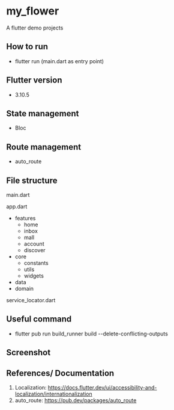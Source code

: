 # my_flower

A flutter demo projects 

## How to run
- flutter run (main.dart as entry point)

## Flutter version
-  3.10.5

## State management
- Bloc

## Route management
- auto_route

## File structure
main.dart

app.dart 
- features
    - home
    - inbox
    - mall
    - account
    - discover
- core
    - constants
    - utils
    - widgets
- data 
- domain
  
service_locator.dart

## Useful command
- flutter pub run build_runner build --delete-conflicting-outputs

## Screenshot


## References/ Documentation
1. Localization: https://docs.flutter.dev/ui/accessibility-and-localization/internationalization
2. auto_route: https://pub.dev/packages/auto_route 


